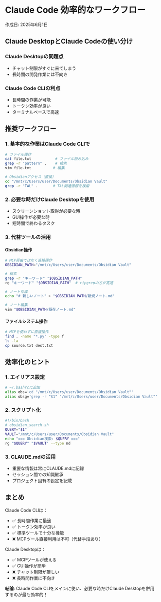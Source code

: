 # Claude Code 効率的なワークフロー
作成日: 2025年6月1日

## Claude DesktopとClaude Codeの使い分け

### Claude Desktopの問題点
- チャット制限がすぐに来てしまう
- 長時間の開発作業には不向き

### Claude Code CLIの利点
- 長時間の作業が可能
- トークン効率が良い
- ターミナルベースで高速

## 推奨ワークフロー

### 1. 基本的な作業はClaude Code CLIで
```bash
# ファイル操作
cat file.txt           # ファイル読み込み
grep -r "pattern" .    # 検索
vim file.txt          # 編集

# Obsidianアクセス（直接）
cd "/mnt/c/Users/user/Documents/Obsidian Vault"
grep -r "TAL" .       # TAL関連情報を検索
```

### 2. 必要な時だけClaude Desktopを使用
- スクリーンショット取得が必要な時
- GUI操作が必要な時
- 短時間で終わるタスク

### 3. 代替ツールの活用

#### Obsidian操作
```bash
# MCP経由ではなく直接操作
OBSIDIAN_PATH="/mnt/c/Users/user/Documents/Obsidian Vault"

# 検索
grep -r "キーワード" "$OBSIDIAN_PATH"
rg "キーワード" "$OBSIDIAN_PATH"  # ripgrepの方が高速

# ノート作成
echo "# 新しいノート" > "$OBSIDIAN_PATH/新規ノート.md"

# ノート編集
vim "$OBSIDIAN_PATH/既存ノート.md"
```

#### ファイルシステム操作
```bash
# MCPを使わずに直接操作
find . -name "*.py" -type f
ls -la
cp source.txt dest.txt
```

## 効率化のヒント

### 1. エイリアス設定
```bash
# ~/.bashrcに追加
alias obs='cd "/mnt/c/Users/user/Documents/Obsidian Vault"'
alias obsg='grep -r "$1" "/mnt/c/Users/user/Documents/Obsidian Vault"'
```

### 2. スクリプト化
```bash
#!/bin/bash
# obsidian_search.sh
QUERY="$1"
VAULT="/mnt/c/Users/user/Documents/Obsidian Vault"
echo "=== Obsidian検索: $QUERY ==="
rg "$QUERY" "$VAULT" --type md
```

### 3. CLAUDE.mdの活用
- 重要な情報は常にCLAUDE.mdに記録
- セッション間での知識継承
- プロジェクト固有の設定を記載

## まとめ

Claude Code CLIは：
- ✅ 長時間作業に最適
- ✅ トークン効率が良い
- ✅ 標準ツールで十分な機能
- ❌ MCPツール直接利用は不可（代替手段あり）

Claude Desktopは：
- ✅ MCPツールが使える
- ✅ GUI操作が簡単
- ❌ チャット制限が厳しい
- ❌ 長時間作業に不向き

**結論**: Claude Code CLIをメインに使い、必要な時だけClaude Desktopを併用するのが最も効率的！